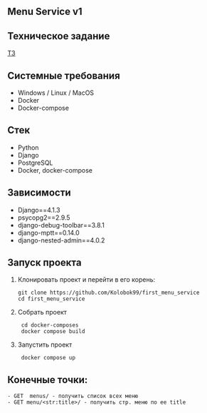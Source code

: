 Menu Service v1
---
Техническое задание
---
<a href="https://uptraderio-my.sharepoint.com/personal/d_sokolova_uptrader_io/_layouts/15/onedrive.aspx?id=%2Fpersonal%2Fd%5Fsokolova%5Fuptrader%5Fio%2FDocuments%2F%D0%A2%D0%B5%D1%81%D1%82%D0%BE%D0%B2%D0%BE%D0%B5%20Python%2Epdf&parent=%2Fpersonal%2Fd%5Fsokolova%5Fuptrader%5Fio%2FDocuments&ga=1">ТЗ</a>

Системные требования
---
- Windows / Linux / MacOS
- Docker
- Docker-compose

Стек 
---
- Python
- Django
- PostgreSQL
- Docker, docker-compose

Зависимости
---
- Django==4.1.3
- psycopg2==2.9.5
- django-debug-toolbar==3.8.1
- django-mptt==0.14.0
- django-nested-admin==4.0.2

Запуск проекта
---
1.  Клонировать проект и перейти в его корень:

		git clone https://github.com/Kolobok99/first_menu_service
		cd first_menu_service

2. Собрать проект

		cd docker-composes
		docker compose build

6. Запустить проект

		docker compose up


Конечные точки:
---
	- GET  menus/ - получить список всех меню
    - GET menu/<str:title>/ - получить стр. меню по ее title





